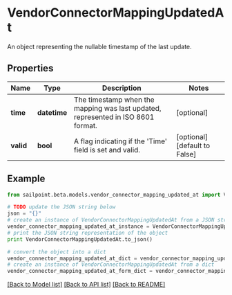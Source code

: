 # VendorConnectorMappingUpdatedAt

An object representing the nullable timestamp of the last update.

## Properties

Name | Type | Description | Notes
------------ | ------------- | ------------- | -------------
**time** | **datetime** | The timestamp when the mapping was last updated, represented in ISO 8601 format. | [optional] 
**valid** | **bool** | A flag indicating if the &#39;Time&#39; field is set and valid. | [optional] [default to False]

## Example

```python
from sailpoint.beta.models.vendor_connector_mapping_updated_at import VendorConnectorMappingUpdatedAt

# TODO update the JSON string below
json = "{}"
# create an instance of VendorConnectorMappingUpdatedAt from a JSON string
vendor_connector_mapping_updated_at_instance = VendorConnectorMappingUpdatedAt.from_json(json)
# print the JSON string representation of the object
print VendorConnectorMappingUpdatedAt.to_json()

# convert the object into a dict
vendor_connector_mapping_updated_at_dict = vendor_connector_mapping_updated_at_instance.to_dict()
# create an instance of VendorConnectorMappingUpdatedAt from a dict
vendor_connector_mapping_updated_at_form_dict = vendor_connector_mapping_updated_at.from_dict(vendor_connector_mapping_updated_at_dict)
```
[[Back to Model list]](../README.md#documentation-for-models) [[Back to API list]](../README.md#documentation-for-api-endpoints) [[Back to README]](../README.md)


